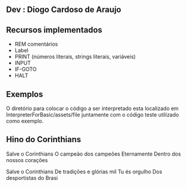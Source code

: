 ## Dev : Diogo Cardoso de Araujo

## Recursos implementados
- REM comentários
- Label
- PRINT (números literais, strings literais, variáveis)
- INPUT
- IF-GOTO
- HALT

## Exemplos
O diretório para colocar o código a ser interpretado esta localizado em InterpreterForBasic/assets/file juntamente com o código teste utilizado como exemplo.


## Hino do Corinthians

Salve o Corinthians
O campeão dos campeões
Eternamente
Dentro dos nossos corações

Salve o Corinthians
De tradições e glórias mil
Tu és orgulho
Dos desportistas do Brasi

